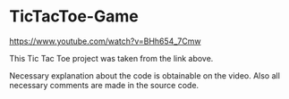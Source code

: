 # TicTacToe-Game

https://www.youtube.com/watch?v=BHh654_7Cmw

This Tic Tac Toe project was taken from the link above. 

Necessary explanation about the code is obtainable on the video. Also all necessary comments are made in the source code. 

